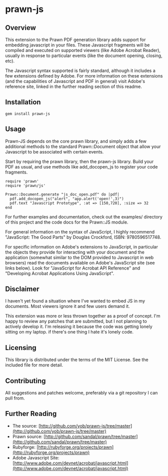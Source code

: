 # prawn-js

## Overview

This extension to the Prawn PDF generation library adds support for embedding javascript
in your files. These Javascript fragments will be compiled and executed on supported
viewers (like Adobe Acrobat Reader), usually in response to particular events (like the
document opening, closing, etc).

The Javascript syntax supported is fairly standard, although it includes a few extensions
defined by Adobe. For more information on these extensions (and the capabilities of
Javascript and PDF in general) visit Adobe's reference site, linked in the further reading
section of this readme.

## Installation

    gem install prawn-js

## Usage

Prawn-JS depends on the core prawn library, and simply adds a few additional
methods to the standard Prawn::Document object that allow your Javascript to be
associated with certain events.

Start by requiring the prawn library, then the prawn-js library. Build your PDF as usual,
and use methods like add_docopen_js to register your code fragments.

    require 'prawn'
    require 'prawn/js'

    Prawn::Document.generate "js_doc_open.pdf" do |pdf|
      pdf.add_docopen_js("alert", "app.alert('open!',3)")
      pdf.text "Javascript Prototype", :at => [150,720], :size => 32
    end

For further examples and documentation, check out the examples/ directory of this project
and the code docs for the Prawn::JS module.

For general information on the syntax of JavaScript, I highly recommend
"JavaScript: The Good Parts" by Douglas Crockford, ISBN: 9780596517748.

For specific information on Adobe's extensions to JavaScript, in particular the
objects they provide for interacting with your document and the application
(somewhat similar to the DOM provided to Javascript in web browsers) read the
documents available on Adobe's JavaScript site (see links below). Look for
"JavaScript for Acrobat API Reference" and "Developing Acrobat Applications
Using JavaScript".

## Disclaimer

I haven't yet found a situation where I've wanted to embed JS in my documents.
Most viewers ignore it and few users demand it.

This extension was more or less thrown together as a proof of concept. I'm
happy to review any patches that are submitted, but I not planning to actively
develop it. I'm releasing it because the code was getting lonely sitting on my
laptop. if there's one thing I hate it's lonely code.

## Licensing

This library is distributed under the terms of the MIT License. See the included file for
more detail.

## Contributing

All suggestions and patches welcome, preferably via a git repository I can pull from.

## Further Reading

- The source: [http://github.com/yob/prawn-js/tree/master](http://github.com/yob/prawn-js/tree/master)
- Prawn source: [http://github.com/sandal/prawn/tree/master](http://github.com/sandal/prawn/tree/master)
- Rubyforge: [http://rubyforge.org/projects/prawn](http://rubyforge.org/projects/prawn)
- Adobe Javascript Site: [http://www.adobe.com/devnet/acrobat/javascript.html](http://www.adobe.com/devnet/acrobat/javascript.html)
